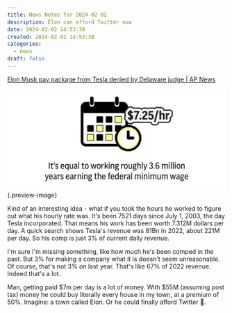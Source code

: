 ```yaml
---
title: News Notes for 2024-02-02
description: Elon can afford Twitter now
date: 2024-02-02 14:53:38
created: 2024-02-02 14:53:38
categories:
  - news
draft: false
---
```



[Elon Musk pay package from Tesla denied by Delaware judge | AP News](https://apnews.com/article/elon-musk-tesla-compensation-pay-shareholders-e75687178d1175fba36ca55bd9c4c805)

![Wages](../img/photo-hourly-wage-musk.jpeg){.preview-image}

Kind of an interesting idea - what if you took the hours he worked to figure out what his hourly rate was. It's been 7521 days since July 1, 2003, the day Tesla incorporated. That means his work has been worth 7.312M dollars per day. A quick search shows Tesla's revenue was 81Bn in 2022, about 221M per day. So his comp is just 3% of current daily revenue. 

I'm sure I'm missing something, like how much he's been comped in the past. But 3% for making a company what it is doesn't seem unreasonable. Of course, that's not 3% on last year. That's like 67% of 2022 revenue. Indeed that's a lot. 

Man, getting paid $7m per day is a lot of money. With $55M (assuming post tax) money he could buy literally every house in my town, at a premium of 50%. Imagine: a town called Elon. Or he could finally afford Twitter 🧐.

